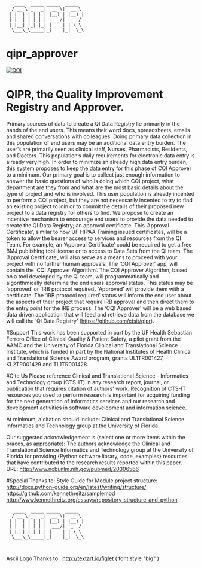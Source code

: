 ```
   ____  _____ _____  _____  
  / __ \|_   _|  __ \|  __ \ 
 | |  | | | | | |__) | |__) |
 | |  | | | | |  ___/|  _  / 
 | |__| |_| |_| |    | | \ \ 
  \___\_\_____|_|    |_|  \_\
 ```
# qipr_approver

[![DOI](https://zenodo.org/badge/63183236.svg)](https://zenodo.org/badge/latestdoi/63183236)

# QIPR, the Quality Improvement Registry and Approver.

Primary sources of data to create a QI Data Registry lie primarily in the hands of the end users. This means their word docs, spreadsheets, emails and shared conversations with colleagues. Doing primary data collection in this population of end users may be an additional data entry burden. The user’s are primarily seen as clinical staff, Nurses, Pharmacists, Residents, and Doctors. This population’s daily requirements for electronic data entry is already very high. In order to minimize an already high data entry burden, this system proposes to keep the data entry for this phase of CQI Approver to a minimum. Our primary goal is to collect just enough information to answer the basic questions of who is doing which CQI project, what department are they from and what are the most basic details about the type of project and who is involved. This user population is already incented to perform a CQI project, but they are not necessarily incented to try to find an existing project to join or to commit the details of their proposed new project to a data registry for others to find. We propose to create an incentive mechanism to encourage end users to provide the data needed to create the QI Data Registry; an approval certificate. This ‘Approval Certificate’, similar to how UF HIPAA Training issued certificates, will be a token to allow the bearer access to services and resources from the QI Team. For example, an ‘Approval Certificate’ could be required to get a free BMJ publishing tool license or to access to Data Sets from the QI team. The ‘Approval Certificate’, will also serve as a means to proceed with your project with no further human approvals. The ‘CQI Approver’ app, will contain the ‘CQI Approver Algorithm’. The CQI Approver Algorithm, based on a tool developed by the QI team, will programmatically and algorithmically determine the end users approval status. This status may be ‘approved’ or ‘IRB protocol required’. ‘Approved’ will provide them with a certificate. The ‘IRB protocol required’ status will inform the end user about the aspects of their project that require IRB approval and then direct them to the entry point for the IRB process. The ‘CQI Approver’ will be a web based data driven application that will feed and retrieve data from the database we will call the ‘QI Data Registry’ (https://github.com/ctsit/qipr).


#Support
This work has been supported in part by the UF Health Sebastian Ferrero Office of Clinical Quality & Patient Safety, a pilot grant from the AAMC and the University of Florida Clinical and Translational Science Institute, which is funded in part by the National Institutes of Health Clinical and Translational Science Award program, grants UL1TR001427, KL2TR001429 and TL1TR001428.  

#Cite Us
Please reference Clinical and Translational Science - Informatics and Technology group (CTS-IT) in any research report, journal, or publication that requires citation of authors' work. Recognition of CTS-IT resources you used to perform research is important for acquiring funding for the next generation of informatics services and our research and development activities in software development and information science.

At minimum, a citation should include: Clinical and Translational Science Informatics and Technology group at the University of Florida

Our suggested acknowledgement is (select one or more items within the braces, as appropriate): The authors acknowledge the Clinical and Translational Science Informatics and Technology group at the University of Florida for providing {Python software library, code, examples} resources that have contributed to the research results reported within this paper. URL: http://www.ncbi.nlm.nih.gov/pubmed/20306566



#Special Thanks to:
Style Guide for Module project structure:
http://docs.python-guide.org/en/latest/writing/structure/
https://github.com/kennethreitz/samplemod
http://www.kennethreitz.org/essays/repository-structure-and-python

```
   ____  _____ _____  _____  
  / __ \|_   _|  __ \|  __ \ 
 | |  | | | | | |__) | |__) |
 | |  | | | | |  ___/|  _  / 
 | |__| |_| |_| |    | | \ \ 
  \___\_\_____|_|    |_|  \_\
                             
                             
```
Ascii Logo Thanks to : http://textart.io/figlet ( font style "big" )

